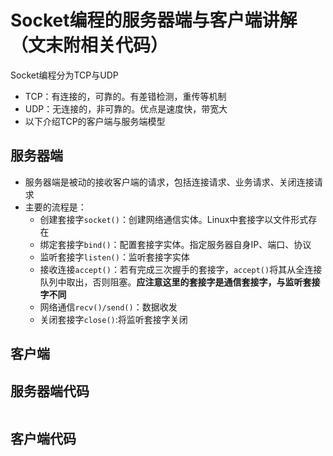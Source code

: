 # Socket编程的服务器端与客户端讲解（文末附相关代码）
Socket编程分为TCP与UDP
- TCP：有连接的，可靠的。有差错检测，重传等机制
- UDP：无连接的，非可靠的。优点是速度快，带宽大
- 以下介绍TCP的客户端与服务端模型
## 服务器端
- 服务器端是被动的接收客户端的请求，包括连接请求、业务请求、关闭连接请求
- 主要的流程是：
  - 创建套接字`socket()`：创建网络通信实体。Linux中套接字以文件形式存在
  - 绑定套接字`bind()`：配置套接字实体。指定服务器自身IP、端口、协议
  - 监听套接字`listen()`：监听套接字实体
  - 接收连接`accept()`：若有完成三次握手的套接字，`accept()`将其从全连接队列中取出，否则阻塞。**应注意这里的套接字是通信套接字，与监听套接字不同**
  - 网络通信`recv()/send()`：数据收发
  - 关闭套接字`close()`:将监听套接字关闭

## 客户端

## 服务器端代码
```CXX

```
## 客户端代码
```CXX

```
